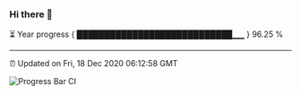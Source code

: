 ### Hi there 👋

⏳ Year progress { ████████████████████████████▁▁ } 96.25 %

---

⏰ Updated on Fri, 18 Dec 2020 06:12:58 GMT

![Progress Bar CI](https://github.com/liununu/liununu/workflows/Progress%20Bar%20CI/badge.svg)
